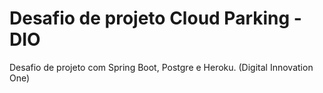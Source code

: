 # Desafio de projeto Cloud Parking - DIO
Desafio de projeto com Spring Boot, Postgre e Heroku. (Digital Innovation One)
